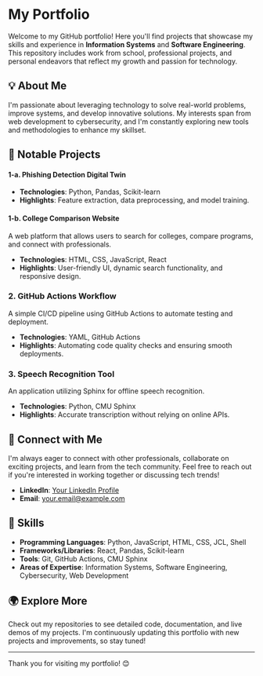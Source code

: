 # My Portfolio

Welcome to my GitHub portfolio! Here you'll find projects that showcase my skills and experience in **Information Systems** and **Software Engineering**. This repository includes work from school, professional projects, and personal endeavors that reflect my growth and passion for technology.

## 💡 About Me

I'm passionate about leveraging technology to solve real-world problems, improve systems, and develop innovative solutions. My interests span from web development to cybersecurity, and I'm constantly exploring new tools and methodologies to enhance my skillset.

## 📂 Notable Projects

#### 1-a. **Phishing Detection Digital Twin**


- **Technologies**: Python, Pandas, Scikit-learn
- **Highlights**: Feature extraction, data preprocessing, and model training.

#### 1-b. **College Comparison Website**
A web platform that allows users to search for colleges, compare programs, and connect with professionals.

- **Technologies**: HTML, CSS, JavaScript, React
- **Highlights**: User-friendly UI, dynamic search functionality, and responsive design.

### 2. **GitHub Actions Workflow**
A simple CI/CD pipeline using GitHub Actions to automate testing and deployment.

- **Technologies**: YAML, GitHub Actions
- **Highlights**: Automating code quality checks and ensuring smooth deployments.

### 3. **Speech Recognition Tool**
An application utilizing Sphinx for offline speech recognition.

- **Technologies**: Python, CMU Sphinx
- **Highlights**: Accurate transcription without relying on online APIs.

## 👥 Connect with Me

I'm always eager to connect with other professionals, collaborate on exciting projects, and learn from the tech community. Feel free to reach out if you're interested in working together or discussing tech trends!

- **LinkedIn**: [Your LinkedIn Profile](https://www.linkedin.com/in/colin-blake-pennington/)
- **Email**: [your.email@example.com](mailto:colinpennington@cox.net)

## 🌟 Skills

- **Programming Languages**: Python, JavaScript, HTML, CSS, JCL, Shell
- **Frameworks/Libraries**: React, Pandas, Scikit-learn
- **Tools**: Git, GitHub Actions, CMU Sphinx
- **Areas of Expertise**: Information Systems, Software Engineering, Cybersecurity, Web Development

## 🌍 Explore More

Check out my repositories to see detailed code, documentation, and live demos of my projects. I'm continuously updating this portfolio with new projects and improvements, so stay tuned!

---

Thank you for visiting my portfolio! 😊

